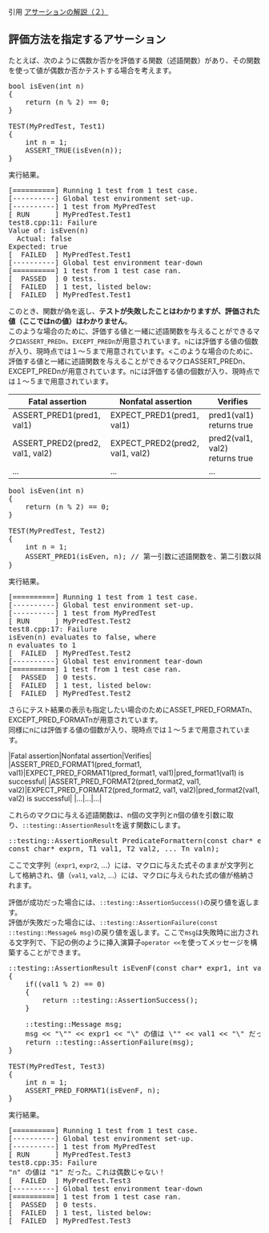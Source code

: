 引用 [アサーションの解説（２）](https://blog.emattsan.org/entry/20091022/1256208978)<br/>

## 評価方法を指定するアサーション

たとえば、次のように偶数か否かを評価する関数（述語関数）があり、その関数を使って値が偶数か否かテストする場合を考えます。<br/>

<pre>
bool isEven(int n)
{
    return (n % 2) == 0;
}

TEST(MyPredTest, Test1)
{
    int n = 1;
    ASSERT_TRUE(isEven(n));
}
</pre>


実行結果。<br/>

<pre>
[==========] Running 1 test from 1 test case.
[----------] Global test environment set-up.
[----------] 1 test from MyPredTest
[ RUN      ] MyPredTest.Test1
test8.cpp:11: Failure
Value of: isEven(n)
  Actual: false
Expected: true
[  FAILED  ] MyPredTest.Test1
[----------] Global test environment tear-down
[==========] 1 test from 1 test case ran.
[  PASSED  ] 0 tests.
[  FAILED  ] 1 test, listed below:
[  FAILED  ] MyPredTest.Test1
</pre>

このとき、関数が偽を返し、**テストが失敗したことはわかりますが、評価された値（ここではnの値）はわかりません**。<br/>
このような場合のために、評価する値と一緒に述語関数を与えることができるマクロ`ASSERT_PREDn`、`EXCEPT_PREDn`が用意されています。`n`には評価する値の個数が入り、現時点では１〜５まで用意されています。<このような場合のために、評価する値と一緒に述語関数を与えることができるマクロASSERT_PREDn、EXCEPT_PREDnが用意されています。nには評価する値の個数が入り、現時点では１〜５まで用意されています。<br/>


|Fatal assertion|Nonfatal assertion|Verifies|
|--- |--- |--- |
|ASSERT_PRED1(pred1, val1)|EXPECT_PRED1(pred1, val1)|pred1(val1) returns true|
|ASSERT_PRED2(pred2, val1, val2)|EXPECT_PRED2(pred2, val1, val2)|pred2(val1, val2) returns true|
|...|...|...|

<pre>
bool isEven(int n)
{
    return (n % 2) == 0;
}

TEST(MyPredTest, Test2)
{
    int n = 1;
    ASSERT_PRED1(isEven, n); // 第一引数に述語関数を、第二引数以降に評価される値を記述
}
</pre>

実行結果。<br/>

<pre>
[==========] Running 1 test from 1 test case.
[----------] Global test environment set-up.
[----------] 1 test from MyPredTest
[ RUN      ] MyPredTest.Test2
test8.cpp:17: Failure
isEven(n) evaluates to false, where
n evaluates to 1
[  FAILED  ] MyPredTest.Test2
[----------] Global test environment tear-down
[==========] 1 test from 1 test case ran.
[  PASSED  ] 0 tests.
[  FAILED  ] 1 test, listed below:
[  FAILED  ] MyPredTest.Test2
</pre>

さらにテスト結果の表示も指定したい場合のためにASSET_PRED_FORMATn、EXCEPT_PRED_FORMATnが用意されています。<br/>
同様にnには評価する値の個数が入り、現時点では１〜５まで用意されています。<br/>

|Fatal assertion|Nonfatal assertion|Verifies|
|ASSERT_PRED_FORMAT1(pred_format1, val1)|EXPECT_PRED_FORMAT1(pred_format1, val1)|pred_format1(val1) is successful|
|ASSERT_PRED_FORMAT2(pred_format2, val1, val2)|EXPECT_PRED_FORMAT2(pred_format2, val1, val2)|pred_format2(val1, val2) is successful|
|...|...|...|

これらのマクロに与える述語関数は、n個の文字列とn個の値を引数に取り、`::testing::AssertionResult`を返す関数にします。<br/>

<pre>
::testing::AssertionResult PredicateFormattern(const char* expr1, const char* expr2, ...
const char* exprn, T1 val1, T2 val2, ... Tn valn);
</pre>

ここで文字列（`expr1`, `expr2`, ...）には、マクロに与えた式そのままが文字列として格納され、値（`val1`, `val2`, ...）には、マクロに与えられた式の値が格納されます。<br/>

評価が成功だった場合には、`::testing::AssertionSuccess()`の戻り値を返します。<br/>
評価が失敗だった場合には、`::testing::AssertionFailure(const ::testing::Message& msg)`の戻り値を返します。ここで`msg`は失敗時に出力される文字列で、下記の例のように挿入演算子`operator <<`を使ってメッセージを構築することができます。<br/>

<pre>
::testing::AssertionResult isEvenF(const char* expr1, int val1)
{
    if((val1 % 2) == 0)
    {
        return ::testing::AssertionSuccess();
    }

    ::testing::Message msg;
    msg << "\"" << expr1 << "\" の値は \"" << val1 << "\" だった。これは偶数じゃない！";
    return ::testing::AssertionFailure(msg);
}

TEST(MyPredTest, Test3)
{
    int n = 1;
    ASSERT_PRED_FORMAT1(isEvenF, n);
}
</pre>

実行結果。

<pre>
[==========] Running 1 test from 1 test case.
[----------] Global test environment set-up.
[----------] 1 test from MyPredTest
[ RUN      ] MyPredTest.Test3
test8.cpp:35: Failure
"n" の値は "1" だった。これは偶数じゃない！
[  FAILED  ] MyPredTest.Test3
[----------] Global test environment tear-down
[==========] 1 test from 1 test case ran.
[  PASSED  ] 0 tests.
[  FAILED  ] 1 test, listed below:
[  FAILED  ] MyPredTest.Test3
</pre>
